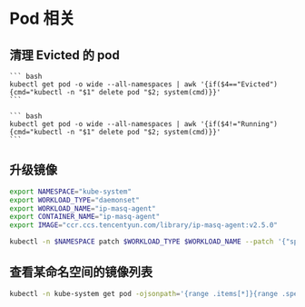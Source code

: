# Pod 相关

## 清理 Evicted 的 pod

<Tabs>
  <TabItem value="evicted" label="清理 Evicted 状态的 Pod">

    ``` bash
    kubectl get pod -o wide --all-namespaces | awk '{if($4=="Evicted"){cmd="kubectl -n "$1" delete pod "$2; system(cmd)}}'
    ```

  </TabItem>

  <TabItem value="not-running" label="清理所有非 Running 状态的 Pod">

    ``` bash
    kubectl get pod -o wide --all-namespaces | awk '{if($4!="Running"){cmd="kubectl -n "$1" delete pod "$2; system(cmd)}}'
    ```

  </TabItem>
</Tabs>

## 升级镜像

``` bash
export NAMESPACE="kube-system"
export WORKLOAD_TYPE="daemonset"
export WORKLOAD_NAME="ip-masq-agent"
export CONTAINER_NAME="ip-masq-agent"
export IMAGE="ccr.ccs.tencentyun.com/library/ip-masq-agent:v2.5.0"
```

``` bash
kubectl -n $NAMESPACE patch $WORKLOAD_TYPE $WORKLOAD_NAME --patch '{"spec": {"template": {"spec": {"containers": [{"name": "$CONTAINER_NAME","image": "$IMAGE" }]}}}}'
```

## 查看某命名空间的镜像列表

```bash
kubectl -n kube-system get pod -ojsonpath='{range .items[*]}{range .spec.containers[*]}{"\n"}{.image}{end}{end}' | sort | uniq
```
